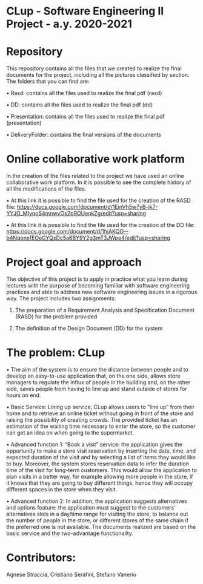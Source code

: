 # CLup - Software Engineering II Project - a.y. 2020-2021
# Repository
This repository contains all the files that we created to realize the final documents for the project, including all the pictures classified by section. 
The folders that you can find are:

•	Rasd: contains all the files used to realize the final pdf (rasd)

•	DD: contains all the files used to realize the final pdf (dd)

•	Presentation: contains all the files used to realize the final pdf (presentation)

•	DeliveryFolder: contains the final versions of the documents

# Online collaborative work platform
In the creation of the files related to the project we have used an online collaborative work platform.
In it is possible to see the complete history of all the modifications of the files.

•	At this link it is possible to find the file used for the creation of the RASD file: https://docs.google.com/document/d/1EinVh5w7yB-jk7-YYJO_MIyqoS4mnwvOs2p9OUenkZg/edit?usp=sharing

•	At this link it is possible to find the file used for the creation of the DD file: https://docs.google.com/document/d/1hjAKQO--b4NgonxfEOeGYQxDc5a6BY9Y2g3mT3JWpe4/edit?usp=sharing

# Project goal and approach

The objective of this project is to apply in practice what you learn during lectures with the purpose of becoming familiar with software engineering practices and able to address new software engineering issues in a rigorous way. The project includes two assignments:

1.	The preparation of a Requirement Analysis and Specification Document (RASD) for the problem provided

2.	The definition of the Design Document (DD) for the system 


# The problem: CLup
•	The aim of the system is to ensure the distance between people and to develop an easy-to-use application that, on the one side, allows store managers to regulate the influx of people in the building and, on the other side, saves people from having to line up and stand outside of stores for hours on end. 

•	Basic Service: 
Lining up service, CLup allows users to “line up” from their home and to retrieve an online ticket without going in front of the store and raising the possibility of creating crowds. The provided ticket has an estimation of the waiting time necessary to enter the store, so the customer can get an idea on when going to the supermarket.
 
•	Advanced function 1:
“Book a visit” service: the application gives the opportunity to make a store visit reservation by inserting the date, time, and expected duration of the visit and by selecting a list of items they would like to buy. Moreover, the system stores reservation data to infer the duration time of the visit for long-term customers. This would allow the application to plan visits in a better way, for example allowing more people in the store, if it knows that they are going to buy different things, hence they will occupy different spaces in the store when they visit.

•	Advanced function 2:
In addition, the application suggests alternatives and options feature: the application must suggest to the customers' alternatives slots in a day/time range for visiting the store, to balance out the number of people in the store, or different stores of the same chain if the preferred one is not available.
The documents realized are based on the basic service and the two-advantage functionality.

# Contributors:
Agnese Straccia, 
Cristiano Serafini, 
Stefano Vanerio

